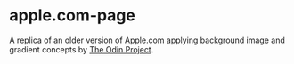 # apple.com-page
A replica of an older version of Apple.com applying background image and gradient concepts by [The Odin Project][1].

[1]:http://www.theodinproject.com/courses/html5-and-css3/lessons/building-with-backgrounds-and-gradients

